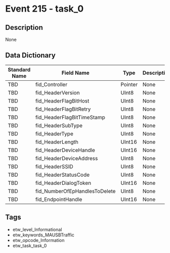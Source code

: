 # Event 215 - task_0

## Description
None

## Data Dictionary
|Standard Name|Field Name|Type|Description|Sample Value|
|---|---|---|---|---|
|TBD|fid_Controller|Pointer|None|`None`|
|TBD|fid_HeaderVersion|UInt8|None|`None`|
|TBD|fid_HeaderFlagBitHost|UInt8|None|`None`|
|TBD|fid_HeaderFlagBitRetry|UInt8|None|`None`|
|TBD|fid_HeaderFlagBitTimeStamp|UInt8|None|`None`|
|TBD|fid_HeaderSubType|UInt8|None|`None`|
|TBD|fid_HeaderType|UInt8|None|`None`|
|TBD|fid_HeaderLength|UInt16|None|`None`|
|TBD|fid_HeaderDeviceHandle|UInt16|None|`None`|
|TBD|fid_HeaderDeviceAddress|UInt8|None|`None`|
|TBD|fid_HeaderSSID|UInt8|None|`None`|
|TBD|fid_HeaderStatusCode|UInt8|None|`None`|
|TBD|fid_HeaderDialogToken|UInt16|None|`None`|
|TBD|fid_NumberOfEpHandlesToDelete|UInt8|None|`None`|
|TBD|fid_EndpointHandle|UInt16|None|`None`|

## Tags
* etw_level_Informational
* etw_keywords_MAUSBTraffic
* etw_opcode_Information
* etw_task_task_0